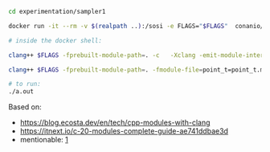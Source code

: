 
```bash
cd experimentation/sampler1

docker run -it --rm -v $(realpath ..):/sosi -e FLAGS="$FLAGS"  conanio/clang14-ubuntu16.04:latest  bash -c 'cd /sosi/sampler1; exec $SHELL'

# inside the docker shell:

clang++ $FLAGS -fprebuilt-module-path=. -c   -Xclang -emit-module-interface  point_t.hpp -o point_t.module.precompiled

clang++ $FLAGS -fprebuilt-module-path=. -fmodule-file=point_t=point_t.module.precompiled pmain.cpp

# to run:
./a.out

```

Based on:
* https://blog.ecosta.dev/en/tech/cpp-modules-with-clang
* https://itnext.io/c-20-modules-complete-guide-ae741ddbae3d
* mentionable: [1](https://www.modernescpp.com/index.php/c-20-module-interface-unit-and-module-implementation-unit)
